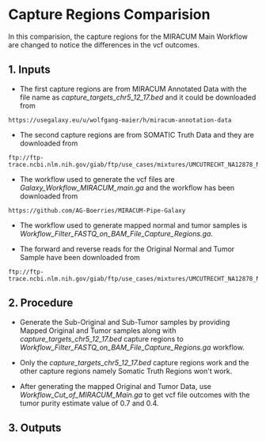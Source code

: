 # Capture Regions Comparision

In this comparision, the capture regions for the MIRACUM Main Workflow are changed to notice the differences in the vcf outcomes.

## 1. Inputs

* The first capture regions are from MIRACUM Annotated Data with the file name as *capture_targets_chr5_12_17.bed* and it could be downloaded from 

```
https://usegalaxy.eu/u/wolfgang-maier/h/miracum-annotation-data
```

* The second capture regions are from SOMATIC Truth Data and they are downloaded from

```
ftp://ftp-trace.ncbi.nlm.nih.gov/giab/ftp/use_cases/mixtures/UMCUTRECHT_NA12878_NA24385_mixture_10052016/
```

* The workflow used to generate the vcf files are *Galaxy_Workflow_MIRACUM_main.ga* and the workflow has been downloaded from

```
https://github.com/AG-Boerries/MIRACUM-Pipe-Galaxy
```

* The workflow used to generate mapped normal and tumor samples is *Workflow_Filter_FASTQ_on_BAM_File_Capture_Regions.ga*.

* The forward and reverse reads for the Original Normal and Tumor Sample have been downloaded from 

```
ftp://ftp-trace.ncbi.nlm.nih.gov/giab/ftp/use_cases/mixtures/UMCUTRECHT_NA12878_NA24385_mixture_10052016/
```

## 2. Procedure

* Generate the Sub-Original and Sub-Tumor samples by providing Mapped Original and Tumor samples along with *capture_targets_chr5_12_17.bed* capture regions to *Workflow_Filter_FASTQ_on_BAM_File_Capture_Regions.ga* workflow.

* Only the *capture_targets_chr5_12_17.bed* capture regions work and the other capture regions namely Somatic Truth Regions won't work.

* After generating the mapped Original and Tumor Data, use *Workflow_Cut_of_MIRACUM_Main.ga* to get vcf file outcomes with the tumor purity estimate value of 0.7 and 0.4.

## 3. Outputs

